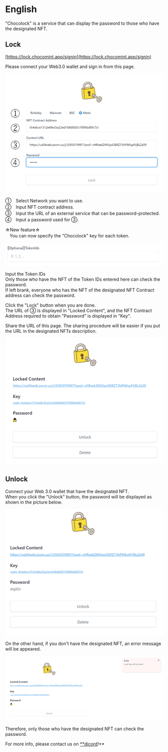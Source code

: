 # English

"Chocolock" is a service that can display the password to those who have the designated NFT.

## Lock

[https://lock.chocomint.app/signin](https://lock.chocomint.app/signin)

Please connect your Web3.0 wallet and sign in from this page.

![](../../../.gitbook/assets/image%20%2836%29.png)

①　Select Network you want to use.  
②　Input NFT contract address.  
③　Input the URL of an external service that can be password-protected.  
④　Input a password used for ③.

☆New feature☆  
　You can now specify the "Chocolock" key for each token.

![](../../../.gitbook/assets/image%20%284%29.png)

Input the Token IDs  
Only those who have the NFT of the Token IDs entered here can check the password.  
If left brank, everyone who has the NFT of the designated NFT Contract address can check the password.

Click the "Lock" button when you are done.  
The URL of ③ is displayed in "Locked Content", and the NFT Contract Address required to obtain "Password" is displayed in "Key".

Share the URL of this page. The sharing procedure will be easier if you put the URL in the designated NFTs description.



![](../../../.gitbook/assets/image%20%283%29.png)

## Unlock

Connect your Web 3.0 wallet that have the designated NFT.  
When you click the "Unlock" button, the password will be displayed as shown in the picture below.

![](../../../.gitbook/assets/image%20%2825%29.png)

On the other hand, if you don't have the designated NFT, an error message will be appeared.

![](../../../.gitbook/assets/image%20%289%29%20%281%29.png)

Therefore, only those who have the designated NFT can check the password.

For more info, please contact us on [\*\*dicord](https://discord.gg/EaCUBgAu)!\*\*

